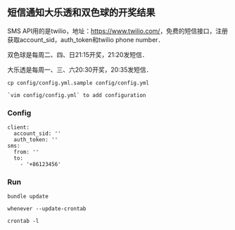 ## 短信通知大乐透和双色球的开奖结果

SMS API用的是twilio，地址：<https://www.twilio.com/>，免费的短信接口，注册获取account_sid，auth_token和twilio phone number．

双色球是每周二、四、日21:15开奖，21:20发短信．

大乐透是每周一、三、六20:30开奖，20:35发短信．

    cp config/config.yml.sample config/config.yml

    `vim config/config.yml` to add configuration

### Config

    client:
      account_sid: ''
      auth_token: ''
    sms:
      from: ''
      to:
        - '+86123456'

### Run

    bundle update

    whenever --update-crontab

    crontab -l